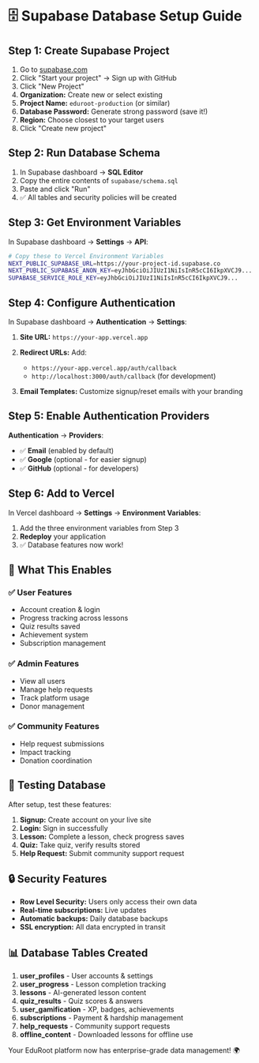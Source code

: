 # 🗄️ Supabase Database Setup Guide

## Step 1: Create Supabase Project

1. Go to [supabase.com](https://supabase.com)
2. Click "Start your project" → Sign up with GitHub
3. Click "New Project"
4. **Organization:** Create new or select existing
5. **Project Name:** `eduroot-production` (or similar)
6. **Database Password:** Generate strong password (save it!)
7. **Region:** Choose closest to your target users
8. Click "Create new project"

## Step 2: Run Database Schema

1. In Supabase dashboard → **SQL Editor**
2. Copy the entire contents of `supabase/schema.sql`
3. Paste and click "Run"
4. ✅ All tables and security policies will be created

## Step 3: Get Environment Variables

In Supabase dashboard → **Settings** → **API**:

```bash
# Copy these to Vercel Environment Variables
NEXT_PUBLIC_SUPABASE_URL=https://your-project-id.supabase.co
NEXT_PUBLIC_SUPABASE_ANON_KEY=eyJhbGciOiJIUzI1NiIsInR5cCI6IkpXVCJ9...
SUPABASE_SERVICE_ROLE_KEY=eyJhbGciOiJIUzI1NiIsInR5cCI6IkpXVCJ9...
```

## Step 4: Configure Authentication

In Supabase dashboard → **Authentication** → **Settings**:

1. **Site URL:** `https://your-app.vercel.app`
2. **Redirect URLs:** Add:
   - `https://your-app.vercel.app/auth/callback`
   - `http://localhost:3000/auth/callback` (for development)

3. **Email Templates:** Customize signup/reset emails with your branding

## Step 5: Enable Authentication Providers

**Authentication** → **Providers**:
- ✅ **Email** (enabled by default)
- ✅ **Google** (optional - for easier signup)
- ✅ **GitHub** (optional - for developers)

## Step 6: Add to Vercel

In Vercel dashboard → **Settings** → **Environment Variables**:

1. Add the three environment variables from Step 3
2. **Redeploy** your application
3. ✅ Database features now work!

## 🎯 What This Enables

### ✅ User Features
- Account creation & login
- Progress tracking across lessons
- Quiz results saved
- Achievement system
- Subscription management

### ✅ Admin Features  
- View all users
- Manage help requests
- Track platform usage
- Donor management

### ✅ Community Features
- Help request submissions
- Impact tracking
- Donation coordination

## 🚀 Testing Database

After setup, test these features:
1. **Signup:** Create account on your live site
2. **Login:** Sign in successfully  
3. **Lesson:** Complete a lesson, check progress saves
4. **Quiz:** Take quiz, verify results stored
5. **Help Request:** Submit community support request

## 🔒 Security Features

- **Row Level Security:** Users only access their own data
- **Real-time subscriptions:** Live updates
- **Automatic backups:** Daily database backups
- **SSL encryption:** All data encrypted in transit

## 📊 Database Tables Created

1. **user_profiles** - User accounts & settings
2. **user_progress** - Lesson completion tracking  
3. **lessons** - AI-generated lesson content
4. **quiz_results** - Quiz scores & answers
5. **user_gamification** - XP, badges, achievements
6. **subscriptions** - Payment & hardship management
7. **help_requests** - Community support requests
8. **offline_content** - Downloaded lessons for offline use

Your EduRoot platform now has enterprise-grade data management! 🌍